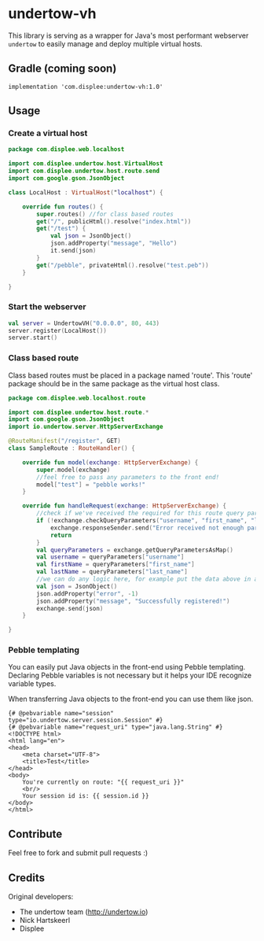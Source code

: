 # undertow-vh
This library is serving as a wrapper for Java's most performant webserver `undertow` to easily manage and deploy multiple virtual hosts.

## Gradle (coming soon)
```
implementation 'com.displee:undertow-vh:1.0'
```
## Usage

### Create a virtual host
```kotlin
package com.displee.web.localhost

import com.displee.undertow.host.VirtualHost
import com.displee.undertow.host.route.send
import com.google.gson.JsonObject

class LocalHost : VirtualHost("localhost") {

    override fun routes() {
        super.routes() //for class based routes
        get("/", publicHtml().resolve("index.html"))
        get("/test") {
            val json = JsonObject()
            json.addProperty("message", "Hello")
            it.send(json)
        }
        get("/pebble", privateHtml().resolve("test.peb"))
    }

}
```

### Start the webserver
```kotlin
val server = UndertowVH("0.0.0.0", 80, 443)
server.register(LocalHost())
server.start()
```

### Class based route
Class based routes must be placed in a package named 'route'. This 'route' package should be in the same package as the virtual host class.
```kotlin
package com.displee.web.localhost.route

import com.displee.undertow.host.route.*
import com.google.gson.JsonObject
import io.undertow.server.HttpServerExchange

@RouteManifest("/register", GET)
class SampleRoute : RouteHandler() {

    override fun model(exchange: HttpServerExchange) {
        super.model(exchange)
        //feel free to pass any parameters to the front end!
        model["test"] = "pebble works!"
    }

    override fun handleRequest(exchange: HttpServerExchange) {
        //check if we've received the required for this route query params
        if (!exchange.checkQueryParameters("username", "first_name", "last_name")) {
            exchange.responseSender.send("Error received not enough parameters.")
            return
        }
        val queryParameters = exchange.getQueryParametersAsMap()
        val username = queryParameters["username"]
        val firstName = queryParameters["first_name"]
        val lastName = queryParameters["last_name"]
        //we can do any logic here, for example put the data above in a database
        val json = JsonObject()
        json.addProperty("error", -1)
        json.addProperty("message", "Successfully registered!")
        exchange.send(json)
    }

}
```

### Pebble templating
You can easily put Java objects in the front-end using Pebble templating. Declaring Pebble variables is not necessary but it helps your IDE recognize variable types.

When transferring Java objects to the front-end you can use them like json.
```twig
{# @pebvariable name="session" type="io.undertow.server.session.Session" #}
{# @pebvariable name="request_uri" type="java.lang.String" #}
<!DOCTYPE html>
<html lang="en">
<head>
    <meta charset="UTF-8">
    <title>Test</title>
</head>
<body>
    You're currently on route: "{{ request_uri }}"
    <br/>
    Your session id is: {{ session.id }}
</body>
</html>
```

## Contribute
Feel free to fork and submit pull requests :)

## Credits
Original developers:

- The undertow team (http://undertow.io)
- Nick Hartskeerl
- Displee